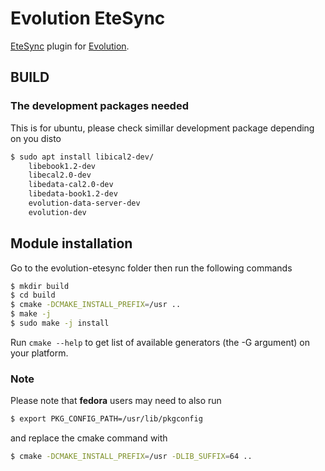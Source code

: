 # Evolution EteSync

[EteSync](https://www.etesync.com/) plugin for [Evolution](https://wiki.gnome.org/Apps/Evolution/).

## BUILD

### The development packages needed
This is for ubuntu, please check simillar development package depending on you disto
```sh
$ sudo apt install libical2-dev/
    libebook1.2-dev
    libecal2.0-dev
    libedata-cal2.0-dev
    libedata-book1.2-dev
    evolution-data-server-dev
    evolution-dev
```

## Module installation
Go to the evolution-etesync folder then run the following commands
```sh
$ mkdir build
$ cd build
$ cmake -DCMAKE_INSTALL_PREFIX=/usr ..
$ make -j
$ sudo make -j install
```

Run `cmake --help` to get list of available generators (the -G argument)
on your platform.

### Note
Please note that **fedora** users may need to also run
```sh
$ export PKG_CONFIG_PATH=/usr/lib/pkgconfig
```
and replace the cmake command with
```sh
$ cmake -DCMAKE_INSTALL_PREFIX=/usr -DLIB_SUFFIX=64 ..
```
